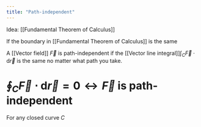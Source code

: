 ```yaml
---
title: "Path-independent"
---
```

Idea: [[Fundamental Theorem of Calculus]]

If the boundary in [[Fundamental Theorem of Calculus]] is the same

A [[Vector field]] $\vec{F}$ is path-independent if the [[Vector line integral]]$\int_{C} \vec{F} \cdot \mathrm{d} \vec{r}$ is the same no matter what path you take.
# $\oint_{C} \vec{F} \cdot \mathrm{d} \vec{r}=0 \leftrightarrow \vec{F}$ is path-independent

For any closed curve $C$